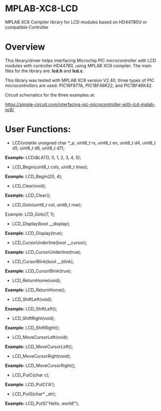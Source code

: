 # MPLAB-XC8-LCD
MPLAB XC8 Compiler library for LCD modules based on HD44780U or compatible Controller

# Overview
This library/driver helps interfacing Microchip PIC microcontroller with LCD modules with controller HD44780, using MPLAB XC8 compiler. The main files for the library are: **lcd.h** and **lcd.c**.

This library was tested with MPLAB XC8 version V2.40, three types of PIC microcontrollers are used: PIC16F877A, PIC18F46K22, and PIC18F46K42.

Circuit schematics for the three examples at:

https://simple-circuit.com/interfacing-pic-microcontroller-with-lcd-mplab-xc8/

# User Functions:
* LCD(volatile unsigned char *_p, uint8_t rs, uint8_t en, uint8_t d4, uint8_t d5, uint8_t d6, uint8_t d7);

**Example:** LCD(&LATD, 0, 1, 2, 3, 4, 5);

* LCD_Begin(uint8_t cols, uint8_t lines);

**Example:** LCD_Begin(20, 4);

* LCD_Clear(void);

**Example:** LCD_Clear();

* LCD_Goto(uint8_t col, uint8_t row);

Example: LCD_Goto(7, 1);

* LCD_Display(bool __display);

**Example:** LCD_Display(true);

* LCD_CursorUnderline(bool __cursor);

**Example:** LCD_CursorUnderline(true);

* LCD_CursorBlink(bool __blink);

**Example:** LCD_CursorBlink(true);

* LCD_ReturnHome(void);

**Example:** LCD_ReturnHome();

* LCD_ShiftLeft(void);

**Example:** LCD_ShiftLeft();

* LCD_ShiftRight(void);

**Example:** LCD_ShiftRight();

* LCD_MoveCursorLeft(void);

**Example:** LCD_MoveCursorLeft();

* LCD_MoveCursorRight(void);

**Example:** LCD_MoveCursorRight();

* LCD_PutC(char c);

**Example:** LCD_PutC('A');

* LCD_PutS(char* _str);

**Example:** LCD_PutS("Hello, world!");
